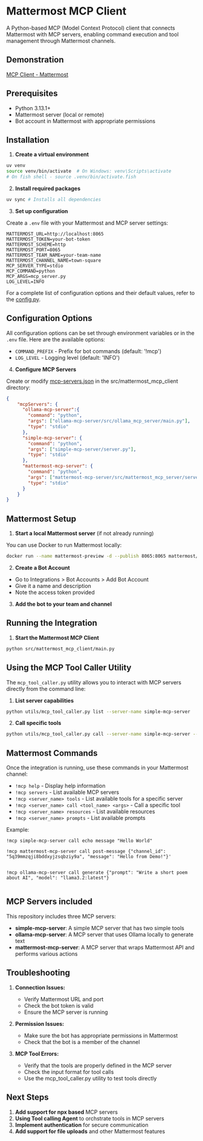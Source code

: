 # Mattermost MCP Client

A Python-based MCP (Model Context Protocol) client that connects Mattermost with MCP servers, enabling command execution and tool management through Mattermost channels.

## Demonstration

[MCP Client - Mattermost](data/demo-screen-recording.mov)

## Prerequisites

- Python 3.13.1+ 
- Mattermost server (local or remote)
- Bot account in Mattermost with appropriate permissions

## Installation

1. **Create a virtual environment**

```bash
uv venv
source venv/bin/activate  # On Windows: venv\Scripts\activate
# On fish shell - source .venv/bin/activate.fish
```

2. **Install required packages**

```bash
uv sync # Installs all dependencies
```

3. **Set up configuration**

Create a `.env` file with your Mattermost and MCP server settings:

```env
MATTERMOST_URL=http://localhost:8065
MATTERMOST_TOKEN=your-bot-token
MATTERMOST_SCHEME=http
MATTERMOST_PORT=8065
MATTERMOST_TEAM_NAME=your-team-name
MATTERMOST_CHANNEL_NAME=town-square
MCP_SERVER_TYPE=stdio
MCP_COMMAND=python
MCP_ARGS=mcp_server.py
LOG_LEVEL=INFO
```
For a complete list of configuration options and their default values, refer to the [config.py](src/mattermost_mcp_client/config.py).

## Configuration Options

All configuration options can be set through environment variables or in the `.env` file. Here are the available options:

- `COMMAND_PREFIX` - Prefix for bot commands (default: '!mcp')
- `LOG_LEVEL` - Logging level (default: 'INFO')

4. **Configure MCP Servers**

Create or modify [mcp-servers.json](src/mattermost_mcp_client/mcp-servers.json) in the src/mattermost_mcp_client directory:

```json
{
    "mcpServers": {
      "ollama-mcp-server":{
        "command": "python",
        "args": ["ollama-mcp-server/src/ollama_mcp_server/main.py"],
        "type": "stdio"
      },
      "simple-mcp-server": {
        "command": "python",
        "args": ["simple-mcp-server/server.py"],
        "type": "stdio"
      },
      "mattermost-mcp-server": {
        "command": "python",
        "args": ["mattermost-mcp-server/src/mattermost_mcp_server/server.py"],
        "type": "stdio"
      }
    }
}
```

## Mattermost Setup

1. **Start a local Mattermost server** (if not already running)

You can use Docker to run Mattermost locally:

```bash
docker run --name mattermost-preview -d --publish 8065:8065 mattermost/mattermost-preview
```

2. **Create a Bot Account**

- Go to Integrations > Bot Accounts > Add Bot Account
- Give it a name and description
- Note the access token provided

3. **Add the bot to your team and channel**

## Running the Integration

1. **Start the Mattermost MCP Client**

```bash
python src/mattermost_mcp_client/main.py
```

## Using the MCP Tool Caller Utility

The `mcp_tool_caller.py` utility allows you to interact with MCP servers directly from the command line:

1. **List server capabilities**
```bash
python utils/mcp_tool_caller.py list --server-name simple-mcp-server
```

2. **Call specific tools**
```bash
python utils/mcp_tool_caller.py call --server-name simple-mcp-server --tool echo --tool-args '{"input": "Hello World"}'
```

## Mattermost Commands

Once the integration is running, use these commands in your Mattermost channel:

- `!mcp help` - Display help information
- `!mcp servers` - List available MCP servers
- `!mcp <server_name> tools` - List available tools for a specific server
- `!mcp <server_name> call <tool_name> <args>` - Call a specific tool
- `!mcp <server_name> resources` - List available resources
- `!mcp <server_name> prompts` - List available prompts

Example:
```
!mcp simple-mcp-server call echo message "Hello World"
```
```
!mcp mattermost-mcp-server call post-message {"channel_id": "5q39mmzqji8bddxyjzsqbziy9a", "message": "Hello from Demo!"}'


!mcp ollama-mcp-server call generate {"prompt": "Write a short poem about AI", "model": "llama3.2:latest"}


```

## MCP Servers included
This repository includes three MCP servers:
- **simple-mcp-server**: A simple MCP server that has two simple tools
- **ollama-mcp-server**: A MCP server that uses Ollama locally to generate text
- **mattermost-mcp-server**: A MCP server that wraps Mattermost API and performs various actions

## Troubleshooting

1. **Connection Issues:**
   - Verify Mattermost URL and port
   - Check the bot token is valid
   - Ensure the MCP server is running

2. **Permission Issues:**
   - Make sure the bot has appropriate permissions in Mattermost
   - Check that the bot is a member of the channel

3. **MCP Tool Errors:**
   - Verify that the tools are properly defined in the MCP server
   - Check the input format for tool calls
   - Use the mcp_tool_caller.py utility to test tools directly

## Next Steps

1. **Add support for npx based** MCP servers
2. **Using Tool calling Agent** to orchstrate tools in MCP servers
2. **Implement authentication** for secure communication
3. **Add support for file uploads** and other Mattermost features


